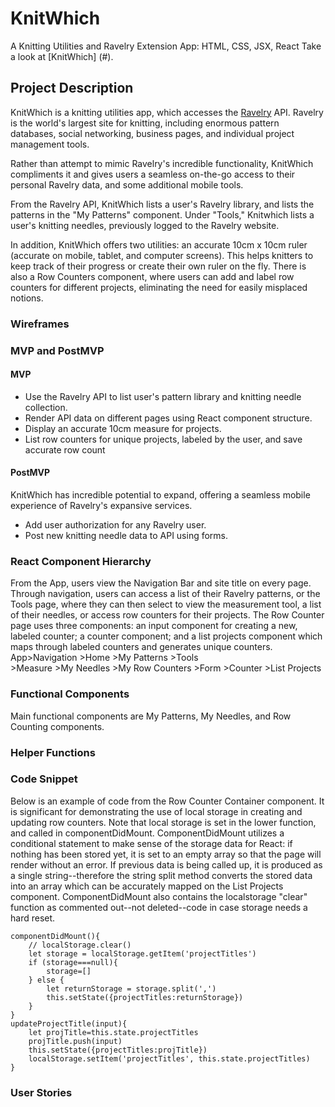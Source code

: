 # KnitWhich
A Knitting Utilities and Ravelry Extension App: HTML, CSS, JSX, React
Take a look at [KnitWhich] (#).

## Project Description
KnitWhich is a knitting utilities app, which accesses the [Ravelry](https://ravelry.com) API. Ravelry is the world's largest site for knitting, including enormous pattern databases, social networking, business pages, and individual project management tools. 

Rather than attempt to mimic Ravelry's incredible functionality, KnitWhich compliments it and gives users a seamless on-the-go access to their personal Ravelry data, and some additional mobile tools.

From the Ravelry API, KnitWhich lists a user's Ravelry library, and lists the patterns in the "My Patterns" component. Under "Tools," Knitwhich lists a user's knitting needles, previously logged to the Ravelry website.

In addition, KnitWhich offers two utilities: an accurate 10cm x 10cm ruler (accurate on mobile, tablet, and computer screens). This helps knitters to keep track of their progress or create their own ruler on the fly. There is also a Row Counters component, where users can add and label row counters for different projects, eliminating the need for easily misplaced notions.

### Wireframes

### MVP and PostMVP
#### MVP 
- Use the Ravelry API to list user's pattern library and knitting needle collection.
- Render API data on different pages using React component structure.
- Display an accurate 10cm measure for projects.
- List row counters for unique projects, labeled by the user, and save accurate row count

#### PostMVP
KnitWhich has incredible potential to expand, offering a seamless mobile experience of Ravelry's expansive services. 
- Add user authorization for any Ravelry user.
- Post new knitting needle data to API using forms. 

### React Component Hierarchy
From the App, users view the Navigation Bar and site title on every page. Through navigation, users can access a list of their Ravelry patterns, or the Tools page, where they can then select to view the measurement tool, a list of their needles, or access row counters for their projects. The Row Counter page uses three components: an input component for creating a new, labeled counter; a counter component; and a list projects component which maps through labeled counters and generates unique counters.
App>Navigation
        >Home
        >My Patterns
        >Tools  
            >Measure
            >My Needles
            >My Row Counters
                >Form
                >Counter
                >List Projects

### Functional Components
Main functional components are My Patterns, My Needles, and Row Counting components.

### Helper Functions

### Code Snippet
Below is an example of code from the Row Counter Container component. It is significant for demonstrating the use of local storage in creating and updating row counters. Note that local storage is set in the lower function, and called in componentDidMount. ComponentDidMount utilizes a conditional statement to make sense of the storage data for React: if nothing has been stored yet, it is set to an empty array so that the page will render without an error. If previous data is being called up, it is produced as a single string--therefore the string split method converts the stored data into an array which can be accurately mapped on the List Projects component. ComponentDidMount also contains the localstorage "clear" function as commented out--not deleted--code in case storage needs a hard reset. 

    componentDidMount(){
        // localStorage.clear()
        let storage = localStorage.getItem('projectTitles')
        if (storage===null){
            storage=[]
        } else {
            let returnStorage = storage.split(',')
            this.setState({projectTitles:returnStorage})
        }
    }
    updateProjectTitle(input){
        let projTitle=this.state.projectTitles
        projTitle.push(input)
        this.setState({projectTitles:projTitle})
        localStorage.setItem('projectTitles', this.state.projectTitles)
    }

### User Stories